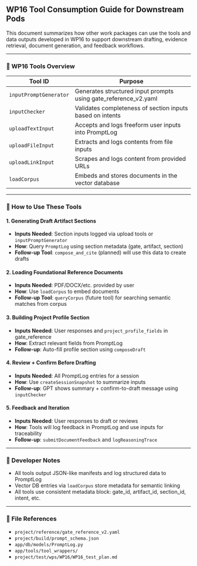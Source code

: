 ## WP16 Tool Consumption Guide for Downstream Pods

This document summarizes how other work packages can use the tools and data outputs developed in WP16 to support downstream drafting, evidence retrieval, document generation, and feedback workflows.

---

### 🔧 WP16 Tools Overview
| Tool ID              | Purpose                                                                 |
|----------------------|-------------------------------------------------------------------------|
| `inputPromptGenerator` | Generates structured input prompts using gate_reference_v2.yaml          |
| `inputChecker`         | Validates completeness of section inputs based on intents                |
| `uploadTextInput`      | Accepts and logs freeform user inputs into PromptLog                     |
| `uploadFileInput`      | Extracts and logs contents from file inputs                              |
| `uploadLinkInput`      | Scrapes and logs content from provided URLs                              |
| `loadCorpus`           | Embeds and stores documents in the vector database                       |

---

### 🧠 How to Use These Tools

#### 1. Generating Draft Artifact Sections
- **Inputs Needed**: Section inputs logged via upload tools or `inputPromptGenerator`
- **How**: Query `PromptLog` using section metadata (gate, artifact, section)
- **Follow-up Tool**: `compose_and_cite` (planned) will use this data to create drafts

#### 2. Loading Foundational Reference Documents
- **Inputs Needed**: PDF/DOCX/etc. provided by user
- **How**: Use `loadCorpus` to embed documents
- **Follow-up Tool**: `queryCorpus` (future tool) for searching semantic matches from corpus

#### 3. Building Project Profile Section
- **Inputs Needed**: User responses and `project_profile_fields` in gate_reference
- **How**: Extract relevant fields from PromptLog
- **Follow-up**: Auto-fill profile section using `composeDraft`

#### 4. Review + Confirm Before Drafting
- **Inputs Needed**: All PromptLog entries for a session
- **How**: Use `createSessionSnapshot` to summarize inputs
- **Follow-up**: GPT shows summary + confirm-to-draft message using `inputChecker`

#### 5. Feedback and Iteration
- **Inputs Needed**: User responses to draft or reviews
- **How**: Tools will log feedback in PromptLog and use inputs for traceability
- **Follow-up**: `submitDocumentFeedback` and `logReasoningTrace`

---

### 📝 Developer Notes
- All tools output JSON-like manifests and log structured data to PromptLog
- Vector DB entries via `loadCorpus` store metadata for semantic linking
- All tools use consistent metadata block: gate_id, artifact_id, section_id, intent, etc.

---

### 📎 File References
- `project/reference/gate_reference_v2.yaml`
- `project/build/prompt_schema.json`
- `app/db/models/PromptLog.py`
- `app/tools/tool_wrappers/`
- `project/test/wps/WP16/WP16_test_plan.md`